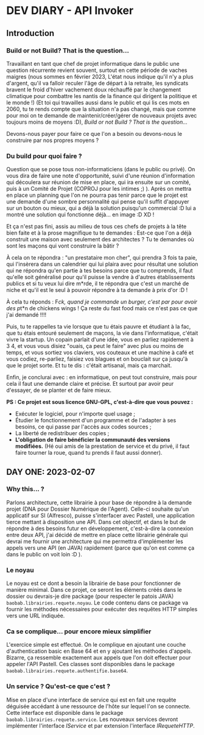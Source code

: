 # DEV DIARY - API Invoker

## Introduction
### Build or not Build? That is the question...
Travaillant en tant que chef de projet informatique dans le public une question récurrente
revient souvent, surtout en cette période de vaches maigres (nous sommes en février 2023, L'état nous indique qu'il n'y
a plus d'argent, qu'il va falloir reculer l'âge de départ à la retraite, les syndicats bravent le froid d'hiver
vachement doux réchauffé par le changement climatique pour combattre les nantis de la finance qui dirigent la politique
et le monde !) (Et toi qui travailles aussi dans le public et qui lis ces mots en 2060, tu te rends compte que la
situation n'a pas changé, mais que comme pour moi on te demande de maintenir/créer/gérer de nouveaux projets avec toujours
moins de moyens :D), *Build or not Build ? That is the question...*

Devons-nous payer pour faire ce que l'on a besoin ou devons-nous le construire par nos propres moyens ?

### Du build pour quoi faire ?
Question que se pose tous non-informaticiens (dans le public ou privé). On vous dira de faire une note d'opportunité,
suivi d'une réunion d'information qui découlera sur réunion de mise en place, qui ira ensuite sur un comité, puis à un
Comité de Projet (COPROJ pour les intimes ;) ). Après on mettra en place un planning que l'on ne pourra pas tenir parce
que le projet est une demande d'une sombre personnalité qui pense qu'il suffit d'appuyer sur un bouton ou mieux, qui a
déjà la solution puisqu'un commercial :D lui a montré une solution qui fonctionne déjà... en image :D XD !

Et ça n'est pas fini, assis au milieu de tous ces chefs de projets à la tête bien faite et à la prose magnifique tu te
demandes : Est-ce que l'on a déjà construit une maison avec seulement des architectes ? Tu te demandes où sont les
maçons qui vont construire la bâtir ?

À cela on te répondra : "un prestataire mon cher", qui prendra 3 fois ta paie, qui l'insèrera dans un calendrier qui
lui plaira avec pour résultat une solution qui ne répondra qu'en partie à tes besoins parce que tu comprends, il faut
qu'elle soit généralisé pour qu'il puisse la vendre à d'autres établissements publics et si tu veux lui dire m*rde, il
te répondra que c'est un marché de niche et qu'il est le seul à pouvoir répondre à ta demande à prix d'or :D !

À cela tu réponds : F*ck, quand je commande un burger, c'est par pour avoir des p*t*n de chickens wings ! Ça reste
du fast food mais ce n'est pas ce que j'ai demandé !!!!

Puis, tu te rappelles ta vie lorsque que tu étais pauvre et étudiant à la fac, que tu étais entouré seulement de maçons,
la vie dans l'informatique, c'était vivre la startup. Un copain parlait d'une idée, vous en parliez rapidement à 3 4, et
vous vous disiez "ouais, ça peut le faire" avec plus ou moins de temps, et vous sortiez vos claviers, vos couteaux et
une machine à café et vous codiez, re-parliez, faisiez vos blagues et on bouclait sur ça jusqu'à que le projet sorte.
Et tu te dis : c'était artisanal, mais ça marchait.

Enfin, je conclurai avec : en informatique, on peut tout construire, mais pour cela il faut une demande claire et
précise. Et surtout par avoir peur d'essayer, de se planter et de faire mieux.

**PS : Ce projet est sous licence GNU-GPL, c'est-à-dire que vous pouvez :**
* Exécuter le logiciel, pour n'importe quel usage ;
* Étudier le fonctionnement d'un programme et de l'adapter à ses besoins, ce qui passe par l'accès aux codes sources ;
* La liberté de redistribuer des copies ;
* **L'obligation de faire bénéficier la communauté des versions modifiées.** (Hé oui amis de la prestation de service et
  du privé, il faut faire tourner la roue, quand tu prends il faut aussi donner).

## DAY ONE: 2023-02-07
### Why this... ?
Parlons architecture, cette librairie à pour base de répondre à la demande projet (DNA pour Dossier Numérique de
l'Agent). Celle-ci souhaite qu'un applicatif sur SI (Alfresco), puisse s'interfacer avec Pastell, une application tierce
mettant à disposition une API. Dans cet objectif, et dans le but de répondre à des besoins futur en développement,
c'est-à-dire la connexion entre deux API, j'ai décidé de mettre en place cette librairie générale qui devrai me fournir
une architecture qui me permettra d'implémenter les appels vers une API (en JAVA) rapidement (parce que qu'on est comme
ça dans le public on voit loin :D ).

### Le noyau
Le noyau est ce dont a besoin la librairie de base pour fonctionner de manière minimal. Dans ce projet, ce seront
les éléments créés dans le dossier ou devrais-je dire package (pour respecter le patois JAVA)
<code>baobab.librairies.requete.noyau</code>. Le code contenu dans ce package va fournir les méthodes nécessaires pour
exécuter des requêtes HTTP simples vers une URL indiquée.

### Ca se complique... pour encore mieux simplifier
L'exercice simple est effectué. On le complique en ajoutant une couche d'authentication basic en Base 64 et en y 
ajoutant les méthodes d'appels. Bizarre, ça ressemble exactement aux appels que l'on doit effectuer pour appeler l'API 
Pastell. Ces classes sont disponibles dans le package <code>baobab.librairies.requete.authentifie.base64</code>.

### Un service ? Qu'est-ce que c'est ?
Mise en place d'une interface de service qui est en fait une requête déguisée accédant à une ressource de l'hôte sur 
lequel l'on se connecte. Cette interface est disponible dans le package 
<code>baobab.librairies.requete.service</code>. Les nouveaux services devront implémenter l'interface *IService* et par 
extension l'interface *IRequeteHTTP*.